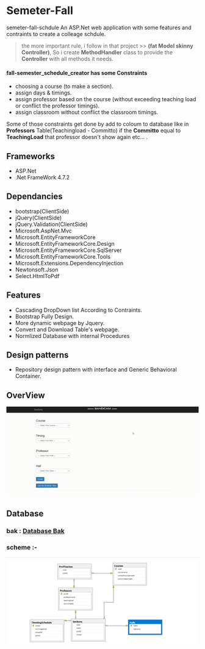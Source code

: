 # Semeter-Fall
semeter-fall-schdule
An ASP.Net web application with some features and contraints to create a colleage schdule.

> the more important rule, i follow in that project >> **(fat Model skinny Controller)**,
> So i create **MethodHandler** class to provide the **Controller** with all methods it needs.

#### fall-semester_schedule_creator has some Constraints
* choosing a course (to make a section).
* assign days & timings.
* assign professor based on the course (without exceeding teaching load or conflict the professor timings).
* assign classroom without conflict the classroom timings.

Some of those constraints get done by add to coloum to database like in **Professors** Table(Teachingload - Committo) if the **Committo** equal to **TeachingLoad** that professor doesn't show again etc... .


## Frameworks
* ASP.Net
* .Net FrameWork 4.7.2



## Dependancies
* bootstrap(ClientSide)
* jQuery(ClientSide)
* jQuery.Validation(ClientSide)
* Microsoft.AspNet.Mvc
* Microsoft.EntityFrameworkCore
* Microsoft.EntityFrameworkCore.Design
* Microsoft.EntityFrameworkCore.SqlServer
* Microsoft.EntityFrameworkCore.Tools
* Microsoft.Extensions.DependencyInjection
* Newtonsoft.Json
* Select.HtmlToPdf

## Features

* Cascading DropDown list According to Contraints.
* Bootstrap Fully Design.
* More dynamic webpage by Jquery.
* Convert and Download Table's webpage.
* Normlized Database with internal Procedures

## Design patterns
* Repository design pattern with interface and Generic Behavioral Container.

## OverView

![Alt Gif](https://github.com/Moglten/Semeter-Fall/blob/main/media%20related/bandicam%202021-08-16%2001-47-56-689.gif)


## Database 

### bak : [Database Bak](https://github.com/Moglten/Semeter-Fall/blob/main/semesterDb.bak)

### scheme :-

![Database scheme](https://github.com/Moglten/Semeter-Fall/blob/main/media%20related/digram111.png)
